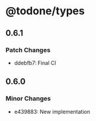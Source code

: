 # @todone/types

## 0.6.1

### Patch Changes

- ddebfb7: Final CI

## 0.6.0

### Minor Changes

- e439883: New implementation
